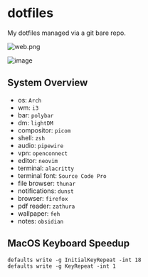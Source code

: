 # dotfiles

My dotfiles managed via a git bare repo.

![web.png](https://user-images.githubusercontent.com/88528865/186784562-6d503257-fa8b-48f5-b861-9fe09d061688.png)

![image](https://github.com/user-attachments/assets/3871b72d-b156-4f4f-a653-0d1297c018d8)

## System Overview

* os: `Arch`
* wm: `i3`
* bar: `polybar`
* dm: `lightDM`
* compositor: `picom`
* shell: `zsh`
* audio: `pipewire`
* vpn: `openconnect`
* editor: `neovim`
* terminal: `alacritty`
* terminal font: `Source Code Pro`
* file browser: `thunar`
* notifications: `dunst`
* browser: `firefox`
* pdf reader: `zathura`
* wallpaper: `feh`
* notes: `obsidian`

## MacOS Keyboard Speedup

```
defaults write -g InitialKeyRepeat -int 18
defaults write -g KeyRepeat -int 1
```
